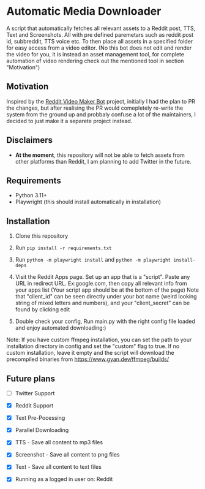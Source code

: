 # Automatic Media Downloader

A script that automatically fetches all relevant assets to a Reddit post, TTS, Text and Screenshots. All with pre defined paremetars such as reddit post id, subbreddit, TTS voice etc. To then place all assets in a specified folder for easy access from a video editor. (No this bot does not edit and render the video for you, it is instead an asset management tool, for complete automation of video rendering check out the mentioned tool in section "Motivation")

## Motivation

Inspired by the [Reddit Video Maker Bot](https://github.com/elebumm/RedditVideoMakerBot) project, initially I had the plan to PR the changes, but after realising 
the PR would comepletely re-write the system from the ground up and probbaly confuse a lot of the maintainers, I decided to just make it a separete project instead.

## Disclaimers

- **At the moment**, this repository will not be able to fetch assets from other platforms than Reddit, I am planning to add Twitter in the future.

## Requirements

- Python 3.11+
- Playwright (this should install automatically in installation)

## Installation

1. Clone this repository
2. Run `pip install -r requirements.txt`

3. Run `python -m playwright install` and `python -m playwright install-deps`

4. Visit the Reddit Apps page. Set up an app that is a "script". Paste any URL in redirect URL. Ex:google.com, then copy all relevant info from your apps list (Your script app should be at the bottom of the page) Note that "client_id" can be seen directly under your bot name (weird looking string of mixed letters and numbers), and your "client_secret" can be found by clicking edit

5. Double check your config, Run main.py with the right config file loaded and enjoy automated downloading:)

Note: If you have custom ffmpeg installation, you can set the path to your installation directory in config and set the "custom" flag to true. If no custom installation, leave it empty and the script will download the precompiled binaries from https://www.gyan.dev/ffmpeg/builds/

## Future plans

- [ ] Twitter Support
- [x] Reddit Support
- [x] Text Pre-Pocessing 
- [X] Parallel Downloading
- [x] TTS - Save all content to mp3 files
- [x] Screenshot - Save all content to png files
- [x] Text - Save all content to text files
- [x] Running as a logged in user on: Reddit

